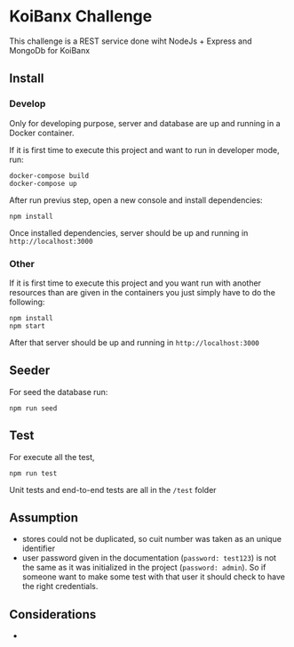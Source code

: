 # KoiBanx Challenge

This challenge is a REST service done wiht NodeJs + Express and MongoDb for KoiBanx

## Install

### Develop

Only for developing purpose, server and database are up and running in a Docker container.

If it is first time to execute this project and want to run in developer mode, run:

```
docker-compose build
docker-compose up
```

After run previus step, open a new console and install dependencies:

```
npm install
```

Once installed dependencies, server should be up and running in `http://localhost:3000`

### Other

If it is first time to execute this project and you want run with another resources than are given in the containers you just simply have to do the following:

```
npm install
npm start
```

After that server should be up and running in `http://localhost:3000`

## Seeder

For seed the database run:

```
npm run seed
```

## Test

For execute all the test,

```
npm run test
```

Unit tests and end-to-end tests are all in the `/test` folder

## Assumption

- stores could not be duplicated, so cuit number was taken as an unique identifier
- user password given in the documentation (`password: test123`) is not the same as it was initialized in the project (`password: admin`). So if someone want to make some test with that user it should check to have the right credentials.

## Considerations

- 
